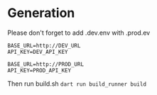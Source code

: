 # Generation

Please don't forget to add .dev.env with .prod.ev


```.dev.emv
BASE_URL=http://DEV_URL
API_KEY=DEV_API_KEY
```

```.prod.env
BASE_URL=http://PROD_URL
API_KEY=PROD_API_KEY
```

Then run build.sh
`dart run build_runner build`